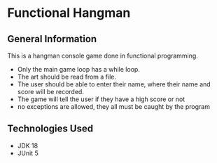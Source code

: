 # Functional Hangman

## General Information
This is a hangman console game done in functional programming. 
- Only the main game loop has a while loop.
- The art should be read from a file.
- The user should be able to enter their name, where their name and score will be recorded.
- The game will tell the user if they have a high score or not 
- no exceptions are allowed, they all must be caught by the program


## Technologies Used
- JDK 18
- JUnit 5

